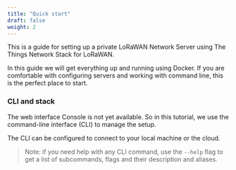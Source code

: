 ```yaml
---
title: "Quick start"
draft: false
weight: 2
--- 
```


This is a guide for setting up a private LoRaWAN Network Server using The Things Network Stack for LoRaWAN.

In this guide we will get everything up and running using Docker. If you are comfortable with configuring servers and working with command line, this is the perfect place to start.

### CLI and stack

The web interface Console is not yet available. So in this tutorial, we use the command-line interface (CLI) to manage the setup.

The CLI can be configured to connect to your local machine or the cloud.

>Note: if you need help with any CLI command, use the `--help` flag to get a list of subcommands, flags and their description and aliases.


